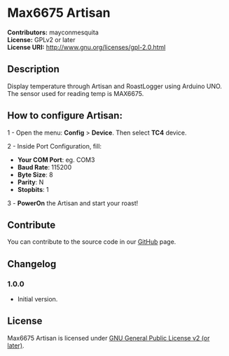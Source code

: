 # Max6675 Artisan
**Contributors:** mayconmesquita  
**License:** GPLv2 or later  
**License URI:** http://www.gnu.org/licenses/gpl-2.0.html  

## Description

Display temperature through Artisan and RoastLogger using Arduino UNO.
The sensor used for reading temp is MAX6675.

## How to configure Artisan:
 1 - Open the menu: **Config** > **Device**. Then select **TC4** device.
 
 2 - Inside Port Configuration, fill:
 * **Your COM Port**: eg. COM3
 * **Baud Rate**: 115200
 * **Byte Size**: 8
 * **Parity**: N
 * **Stopbits**: 1
 
 3 - **PowerOn** the Artisan and start your roast!

## Contribute

You can contribute to the source code in our [GitHub](https://github.com/mayconmesquita/max6675-artisan) page.

## Changelog

### 1.0.0 ###

* Initial version.

## License

Max6675 Artisan is licensed under [GNU General Public License v2 (or later)](./LICENSE.md).
